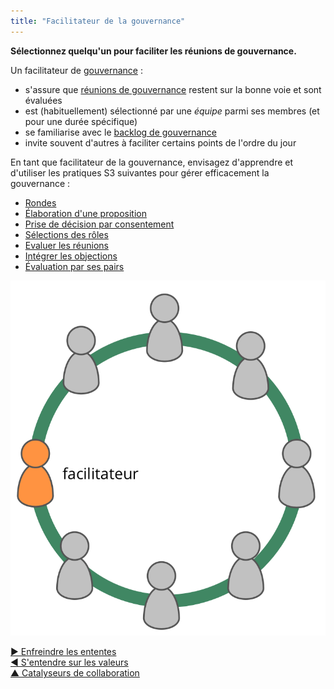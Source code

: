 ```yaml
---
title: "Facilitateur de la gouvernance"
---
```



**Sélectionnez quelqu'un pour faciliter les réunions de gouvernance.**

Un facilitateur de [gouvernance](governance.html) :

- s'assure que [réunions de gouvernance](governance-meeting.html) restent sur la bonne voie et sont évaluées
- est (habituellement) sélectionné par une <dfn data-info="Équipe: Un groupe de personnes qui collaborent vers une intention commune (ou un objectif). Généralement, une équipe fait partie d&apos;une organisation, ou est formée pour la collaboration entre plusieurs organisations.">équipe</dfn> parmi ses membres (et pour une durée spécifique)
- se familiarise avec le [backlog de gouvernance](governance-backlog.html)
- invite souvent d'autres à faciliter certains points de l'ordre du jour

En tant que facilitateur de la gouvernance, envisagez d'apprendre et d'utiliser les pratiques S3 suivantes pour gérer efficacement la gouvernance :

- [Rondes](rounds.html)
- [Élaboration d'une proposition](proposal-forming.html)
- [Prise de décision par consentement](consent-decision-making.html)
- [Sélections des rôles](role-selection.html)
- [Evaluer les réunions](evaluate-meetings.html)
- [Intégrer les objections](resolve-objections.html)
- [Évaluation par ses pairs](peer-review.html)

![Le facilitateur de gouvernance est typiquement membre de l'équipe](img/circle/facilitator.png)

[&#9654; Enfreindre les ententes](breaking-agreements.html)<br/>[&#9664; S'entendre sur les valeurs](agree-on-values.html)<br/>[&#9650; Catalyseurs de collaboration](enablers-of-collaboration.html)

